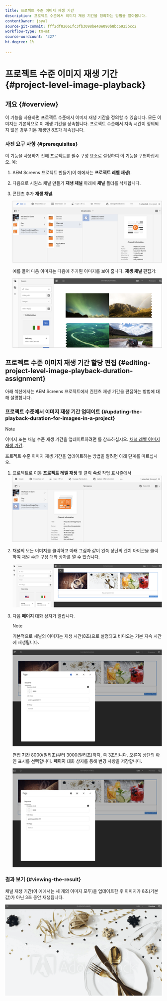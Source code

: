 ```yaml
---
title: 프로젝트 수준 이미지 재생 기간
description: 프로젝트 수준에서 이미지 재생 기간을 정의하는 방법을 알아봅니다.
contentOwner: jsyal
source-git-commit: fff2df02661fc3fb3098be40e090b8bc6925bcc2
workflow-type: tm+mt
source-wordcount: '327'
ht-degree: 1%

---
```



# 프로젝트 수준 이미지 재생 기간 {#project-level-image-playback}

## 개요 {#overview}

이 기능을 사용하면 프로젝트 수준에서 이미지 재생 기간을 정의할 수 있습니다. 모든 이미지는 기본적으로 이 재생 기간을 상속합니다. 프로젝트 수준에서 지속 시간이 정의되지 않은 경우 기본 재생인 8초가 계속됩니다.

### 사전 요구 사항 {#prerequisites}

이 기능을 사용하기 전에 프로젝트를 필수 구성 요소로 설정하여 이 기능을 구현하십시오. 예:

1. AEM Screens 프로젝트 만들기(이 예에서는 **프로젝트 레벨 재생**).
1. 다음으로 시퀀스 채널 만들기 **재생 채널** 아래에 **채널** 폴더를 삭제합니다.
1. 콘텐츠 추가 **재생 채널**.

   ![assets](assets/image_playback1.png)

   예를 들어 다음 이미지는 다음에 추가된 이미지를 보여 줍니다. **재생 채널** 편집기:

   ![assets](assets/image_playback2.png)

## 프로젝트 수준 이미지 재생 기간 할당 편집 {#editing-project-level-image-playback-duration-assignment}

아래 섹션에서는 AEM Screens 프로젝트에서 컨텐츠 재생 기간을 편집하는 방법에 대해 설명합니다.

### 프로젝트 수준에서 이미지 재생 기간 업데이트 {#updating-the-playback-duration-for-images-in-a-project}


>[!NOTE]
>
>이미지 또는 채널 수준 재생 기간을 업데이트하려면 를 참조하십시오. [채널 레벨 이미지 재생 기간](channel-level-image-playback.md).

프로젝트 수준 이미지 재생 기간을 업데이트하는 방법을 알려면 아래 단계를 따르십시오.

1. 프로젝트로 이동 **프로젝트 레벨 재생** 및 클릭 **속성** 작업 표시줄에서
   ![assets](assets/image_playback3.png)

1. 채널의 모든 이미지를 클릭하고 아래 그림과 같이 왼쪽 상단의 렌치 아이콘을 클릭하여 채널 수준 구성 대화 상자를 열 수 있습니다.

   ![screen_shot_2019-06-25at95945am](assets/screen_shot_2019-06-25at95945am.png)

1. 다음 **페이지** 대화 상자가 열립니다.

   >[!NOTE]
   >
   >기본적으로 채널의 이미지는 재생 시간(8초)으로 설정되고 비디오는 기본 지속 시간에 재생됩니다.

   ![screen_shot_2019-06-25at100343am](assets/screen_shot_2019-06-25at100343am.png)

   편집 **기간** 8000(밀리초)부터 3000(밀리초)까지, 즉 3초입니다. 오른쪽 상단의 확인 표시를 선택합니다. **페이지** 대화 상자를 통해 변경 사항을 저장합니다.

   ![screen_shot_2019-06-25at101527am](assets/screen_shot_2019-06-25at101527am.png)

### 결과 보기 {#viewing-the-result}

채널 재생 기간(이 예에서는 세 개의 이미지 모두)을 업데이트한 후 이미지가 8초(기본값)가 아닌 3초 동안 재생됩니다.

![channel_preview](assets/channel_preview.gif)

